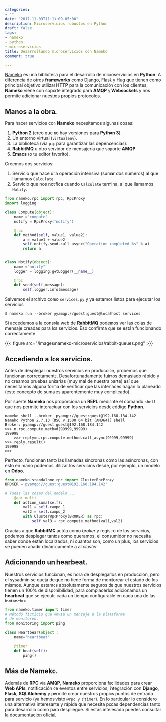 ```yaml
---
categories:
- ""
date: "2017-11-09T11:13:09-05:00"
description: Microservicios robustos en Python
draft: false
tags:
- nameko
- python
- microservicios
title: Desarrollando microservicios con Nameko
comment: true

---
```


[Nameko](http://github.com/nameko/nameko ) es una biblioteca para el desarrollo
de microservicios en **Python**. A diferencia de otros **frameworks** como
[Django](https://www.djangoproject.com), [Flask](http://flask.pocoo.org ) y
[Hug](http://www.hug.rest ) que tienen como principal objetivo utilizar **HTTP**
para la comunicación con los clientes, **Nameko** viene con soporte integrado
para **AMQP** y **Websockets** y nos permite adicionar nuestros propios
protocolos.


## Manos a la obra.

Para hacer servicios con **Nameko** necesitamos algunas cosas:

1. **Python 2** (creo que no hay versiones para **Python 3**).
2. Un entorno virtual (`virtualenv`).
3. La biblioteca (vía `pip` para garantizar las dependencias).
4. **RabbitMQ** u otro servidor de mensajería que soporte **AMQP**.
5. **Emacs** (o tu editor favorito).

Creemos dos servicios:

1. Servicio que hace una operación intensiva (sumar dos números) al que llamamos
   `Calculate`
2. Servicio que nos notifica cuando `Calculate` termina, al que llamamos `Notify`.

```python
from nameko.rpc import rpc, RpcProxy
import logging

class Compute(object):
    name ="compute"
    notify = RpcProxy("notify")

    @rpc
    def method(self, value1, value2):
        a = value1 + value2
        self.notify.send.call_async("Operation completed %s" % a)
        return a


class Notify(object):
    name ="notify"
    logger = logging.getLogger(__name__)

    @rpc
    def send(self,message):
        self.logger.info(message)
```

Salvemos el archivo como `services.py` y ya estamos listos para ejecutar los servicios

```shell
$ nameko run --broker pyamqp://guest:guest@localhost services
```

Si accedemos a la consola web de **RabbitMQ** podemos ver las colas de mensaje
creadas para los servicios. Eso confirma que se están funcionando correctamente.

{{< figure src="/images/nameko-microservicios/rabbit-queues.png" >}}

## Accediendo a los servicios.

Antes de desplegar nuestros servicios en producción, probemos que funcionan
correctamente. Desafortunadamente fuimos demasiado rápido y no creamos pruebas
unitarias (muy mal de nuestra parte) así que necesitamos alguna forma de
verificar que las interfaces hagan lo planeado (este concepto de suma es
aparentemente muy complicado).

Por suerte **Nameko** nos proporciona un **REPL** mediante el comando `shell`
que nos permite interactuar con los servicios desde código **Python**.

```terminal
nameko shell --broker  pyamqp://guest:guest@192.168.184.142
Nameko Python 2.7.13 [MSC v.1500 64 bit (AMD64)] shell
Broker: pyamqp://guest:guest@192.168.184.142
>>> n.rpc.compute.method(99999,99999)
199998
    >>> reply=n.rpc.compute.method.call_async(99999,99999)
>>> reply.result()
199998
>>>
```

Perfecto, funcionan tanto las llamadas síncronas como las asíncronas, con esto en mano
podemos utilizar los servicios desde, por ejemplo, un modelo en **Odoo**.


```python
from nameko.standalone.rpc import ClusterRpcProxy
BROKER ='pyamqp://guest:guest@192.168.184.142'

# Todas las cosas del modelo....
    @api.multi
    def action_suma(self):
        val1 = self.campo_1
        val2 = self.campo_2
        with ClusterRpcProxy(BROKER) as rpc:
            self.val3 = rpc.compute.method(val1,val2)
```

Gracias a que **RabbitMQ** actúa como *broker* y registro de los servicios,
podemos desplegar tantos como queramos, el consumidor no necesita saber donde
están localizados, ni cuantos son, como un plus, los servicios se pueden añadir
dinámicamente a al *cluster*

## Adicionando un hearbeat.

Nuestros servicios funcionan, es hora de desplegarlos en producción, pero el
sysadmin se queja de que no tiene forma de monitorear el estado de los mismos.
Aunque estamos absolutamente seguros de que nuestros servicios tienen un 100% de
disponibilidad, para complacerlos adicionamos un **hearbeat** que se ejecute
cada un tiempo configurable en cada una de las instancias.


```python
from nameko.timer import timer
# Método ficticio que envía un mensaje a la plataforma
# de monitoreo.
from monitoring import ping

class Heartbear(object):
    name="heartbeat"

    @timer
    def beat(self):
        ping()
```

## Más de Nameko.

Además de **RPC** vía **AMQP**, **Nameko** proporciona facilidades para crear
**Web APIs**, notificación de eventos entre servicios, integración con
**Django**, **Flask**, **SQLAlchemy** y permite crear nuestros propios puntos de
entrada para servicio (ya hemos visto `@rpc y @timer`). En lo particular lo
considero una alternativa interesante y rápida que necesita pocas dependencias
tanto para desarrollo como para despliegue. Si estás interesado puedes consultar
la [documentación oficial](http://nameko.readthedocs.io/en/stable/ ).
